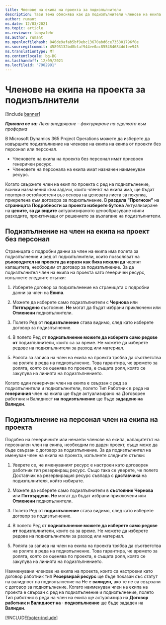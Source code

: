 ```yaml
---
title: Членове на екипа на проекта за подизпълнители
description: Тази тема обяснява как да подизпълнители членове на екипа на проекта в Microsoft Dynamics 365 Project Operations.
author: rumant
ms.date: 12/03/2021
ms.topic: article
ms.reviewer: tonyafehr
ms.author: rumant
ms.openlocfilehash: 846de9afab5bf9ebc13670abd6ce735801796f0e
ms.sourcegitcommit: 45893132bd8bfaf944ee0ac855484684dd1ee945
ms.translationtype: MT
ms.contentlocale: bg-BG
ms.lasthandoff: 12/09/2021
ms.locfileid: "7902991"
---
```

# <a name="subcontracting-project-team-members"></a>Членове на екипа на проекта за подизпълнители

[!include [banner](../../includes/dataverse-preview.md)]

_**Прилага се за:** Леко внедряване – фактуриране на сделката към проформа_

В Microsoft Dynamics 365 Project Operations можете да изберете да извършите подизпълнение на членове на екипа на екипа от проекти без персонал или персонал.

- Членовете на екипа на проекта без персонал имат присвоен генеричен ресурс.
- Членовете на персонала на екипа имат назначен наименуван ресурс.

Когато свържете член на екип по проекта с ред на подизпълнение, всички назначения към задачи, които членът на екипа има, ще бъдат повторно остойностени въз основа на ценовата листа за покупка, прикрепена към договора за подизпълнение.  В **раздела "Прогнози"** на **страницата Подробности за проекта изберете бутона** Актуализиране на **цените, за да видите** актуализираното ценообразуване и/или разходите, произтичащи от решението за възлагане на подизпълнители. 

## <a name="subcontracting-an-unstaffed-project-team-member"></a>Подизпълнение на член на екипа на проект без персонал
Страницата с подробни данни за член на екипа има полета за подизпълнение и ред от подизпълнители, които позволяват на **ръководител на проекта да изрази как биха искали да** черпят капацитета, необходим от договор за подизпълнение. За да подизпълнител член на екипа на проекта като генеричен ресурс, изпълнете следните стъпки:

1.  Изберете договор за подизпълнение на страницата с подробни данни за член на **Екипа**.

2.  Можете да изберете само подизпълнители с **Чернова** или **Потвърдено** състояние. **Не** могат да бъдат избрани приключени или **Отменени** подизпълнители. 

3.  Полето Ред от **подизпълнение** става видимо, след като изберете договор за подизпълнение.

4.  В полето Ред от **подизпълнение можете да изберете само редове от** подизпълнители, които са за време. Не можете да изберете редове на подизпълнители за разход или материал.

5.  Ролята за записа на член на екипа на проекта трябва да съответства на ролята в реда на подизпълнение. Това гарантира, че времето за ролята, която се оценява по проекта, е същата роля, която се закупува на линията на подизпълнението. 

Когато един генеричен член на екипа е свързан с ред за подизпълнители и подизпълнители, полето Тип Работник в реда на **генеричния** член на екипа ще бъде актуализирано на Договорен работник и Валидност **на** **подизпълнение** ще бъде **зададено на Валиден**.

## <a name="subcontracting-a-staffed-project-team-member"></a>Подизпълнение на персонал член на екипа на проекта
Подобно на генеричните или ненаети членове на екипа, капацитетът на персонален член на екипа, необходим по даден проект, също може да бъде свързан с договор за подизпълнение. За да подизпълнител на именуван член на екипа на проекта, изпълнете следните стъпки:

1.  Уверете се, че именуваният ресурс е настроен като договорен работник тип резервиращ ресурс. Също така се уверете, че полето Доставчик на резервиращия ресурс съвпада с **доставчика** на подизпълнителя, който избирате. 

2.  Можете да изберете само подизпълнители в **състояние Чернова** или **Потвърдено**. **Не** могат да бъдат избрани приключени или **Отменени** подизпълнители. 

3.  Полето Ред от **подизпълнение** става видимо, след като изберете договор за подизпълнение.

4.  В полето Ред от **подизпълнение можете да изберете само редове от** подизпълнители, които са за време. Не можете да изберете редове на подизпълнители за разход или материал.

5.  Ролята за записа на член на екипа на проекта трябва да съответства на ролята в реда на подизпълнение. Това гарантира, че времето за ролята, която се оценява по проекта, е същата роля, която се закупува на линията на подизпълнението. 

Наименувани членове на екипа на проекта, които са настроени като договор работник тип **Резервирай ресурс** ще бъде показан със статут на валидност на подизпълнение на Не е **валиден,** ако те не са свързани с договор за подизпълнение. Когато наименуван член на екипа на проекта е свързан с ред на подизпълнение и подизпълнение, полето Тип работник в реда на член на екипа ще актуализира на **Договор работник и Валидност на** **·** **подизпълнение** ще бъде зададен на **Валиден**.

[!INCLUDE[footer-include](../../includes/footer-banner.md)]
